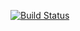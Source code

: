 [![Build Status](https://travis-ci.org/sahil-umrotkar/cse110-lab5-travisCI.svg?branch=master)](https://travis-ci.org/sahil-umrotkar/cse110-lab5-travisCI)